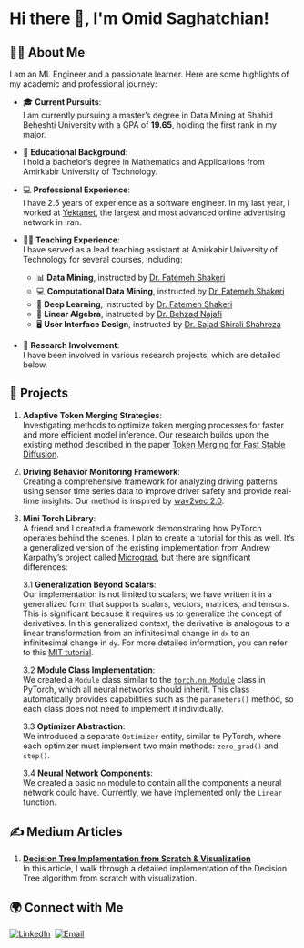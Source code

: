 # Hi there 👋, I'm Omid Saghatchian!

## 🧑‍🔬 About Me
I am an ML Engineer and a passionate learner. Here are some highlights of my academic and professional journey:

- 🎓 **Current Pursuits**:  
  I am currently pursuing a master’s degree in Data Mining at Shahid Beheshti University with a GPA of **19.65**, holding the first rank in my major.

- 🧮 **Educational Background**:  
  I hold a bachelor’s degree in Mathematics and Applications from Amirkabir University of Technology.

- 💻 **Professional Experience**:  
  I have 2.5 years of experience as a software engineer. In my last year, I worked at [Yektanet](https://www.linkedin.com/company/yektanet/?originalSubdomain=ir), the largest and most advanced online advertising network in Iran.

- 🧑‍🏫 **Teaching Experience**:  
  I have served as a lead teaching assistant at Amirkabir University of Technology for several courses, including:
  - 📊 **Data Mining**, instructed by [Dr. Fatemeh Shakeri](https://scholar.google.com/citations?user=35zq7c4AAAAJ&hl=en)
  - 💻 **Computational Data Mining**, instructed by [Dr. Fatemeh Shakeri](https://scholar.google.com/citations?user=35zq7c4AAAAJ&hl=en)
  - 🤖 **Deep Learning**, instructed by [Dr. Fatemeh Shakeri](https://scholar.google.com/citations?user=35zq7c4AAAAJ&hl=en)
  - 📐 **Linear Algebra**, instructed by [Dr. Behzad Najafi](https://scholar.google.com/citations?user=DqRal7EAAAAJ&hl=en)
  - 🖥️ **User Interface Design**, instructed by [Dr. Sajad Shirali Shahreza](https://sajad.shirali.ir/)

- 🔬 **Research Involvement**:  
  I have been involved in various research projects, which are detailed below.

## 🚀 Projects

1. **Adaptive Token Merging Strategies**:  
   Investigating methods to optimize token merging processes for faster and more efficient model inference. Our research builds upon the existing method described in the paper [Token Merging for Fast Stable Diffusion](https://arxiv.org/abs/2303.17604).

2. **Driving Behavior Monitoring Framework**:  
   Creating a comprehensive framework for analyzing driving patterns using sensor time series data to improve driver safety and provide real-time insights. Our method is inspired by [wav2vec 2.0](https://arxiv.org/abs/2006.11477).

3. **Mini Torch Library**:  
   A friend and I created a framework demonstrating how PyTorch operates behind the scenes. I plan to create a tutorial for this as well. It’s a generalized version of the existing implementation from Andrew Karpathy’s project called [Micrograd](https://github.com/karpathy/micrograd), but there are significant differences:

   3.1 **Generalization Beyond Scalars**:  
   Our implementation is not limited to scalars; we have written it in a generalized form that supports scalars, vectors, matrices, and tensors. This is significant because it requires us to generalize the concept of derivatives. In this generalized context, the derivative is analogous to a linear transformation from an infinitesimal change in `dx` to an infinitesimal change in `dy`. For more detailed information, you can refer to this [MIT tutorial](https://ocw.mit.edu/courses/18-s096-matrix-calculus-for-machine-learning-and-beyond-january-iap-2023/video_galleries/lecture-videos/).

   3.2 **Module Class Implementation**:  
   We created a `Module` class similar to the [`torch.nn.Module`](https://pytorch.org/docs/stable/generated/torch.nn.Module.html) class in PyTorch, which all neural networks should inherit. This class automatically provides capabilities such as the `parameters()` method, so each class does not need to implement it individually.

   3.3 **Optimizer Abstraction**:  
   We introduced a separate `Optimizer` entity, similar to PyTorch, where each optimizer must implement two main methods: `zero_grad()` and `step()`.

   3.4 **Neural Network Components**:  
   We created a basic `nn` module to contain all the components a neural network could have. Currently, we have implemented only the `Linear` function.

## ✍️ Medium Articles

1. **[Decision Tree Implementation from Scratch & Visualization](https://medium.com/@omidsaghatchian/decision-tree-implementation-from-scratch-visualization-5eb0bbf427c2)**  
   In this article, I walk through a detailed implementation of the Decision Tree algorithm from scratch with visualization.


## 🌍 Connect with Me
[![LinkedIn](https://img.shields.io/badge/-LinkedIn-0e76a8?style=flat&logo=Linkedin&logoColor=white)](https://www.linkedin.com/in/omidiu)&nbsp;
[![Email](https://img.shields.io/badge/-Email-c14438?style=flat&logo=Gmail&logoColor=white)](mailto:omidsaghatchian@gmail.com)&nbsp;
